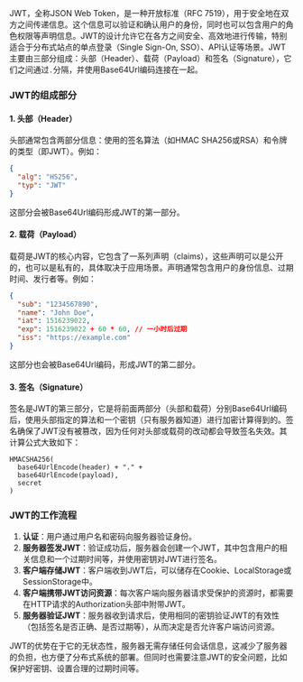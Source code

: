 JWT，全称JSON Web Token，是一种开放标准（RFC 7519），用于安全地在双方之间传递信息。这个信息可以验证和确认用户的身份，同时也可以包含用户的角色权限等声明信息。JWT的设计允许它在各方之间安全、高效地进行传输，特别适合于分布式站点的单点登录（Single Sign-On, SSO）、API认证等场景。JWT主要由三部分组成：头部（Header）、载荷（Payload）和签名（Signature），它们之间通过`.`分隔，并使用Base64Url编码连接在一起。

### JWT的组成部分

#### 1. 头部（Header）
头部通常包含两部分信息：使用的签名算法（如HMAC SHA256或RSA）和令牌的类型（即JWT）。例如：
```json
{
  "alg": "HS256",
  "typ": "JWT"
}
```
这部分会被Base64Url编码形成JWT的第一部分。

#### 2. 载荷（Payload）
载荷是JWT的核心内容，它包含了一系列声明（claims），这些声明可以是公开的，也可以是私有的，具体取决于应用场景。声明通常包含用户的身份信息、过期时间、发行者等。例如：
```json
{
  "sub": "1234567890",
  "name": "John Doe",
  "iat": 1516239022,
  "exp": 1516239022 + 60 * 60, // 一小时后过期
  "iss": "https://example.com"
}
```
这部分也会被Base64Url编码，形成JWT的第二部分。

#### 3. 签名（Signature）
签名是JWT的第三部分，它是将前面两部分（头部和载荷）分别Base64Url编码后，使用头部指定的算法和一个密钥（只有服务器知道）进行加密计算得到的。签名确保了JWT没有被篡改，因为任何对头部或载荷的改动都会导致签名失效。其计算公式大致如下：
```plaintext
HMACSHA256(
  base64UrlEncode(header) + "." +
  base64UrlEncode(payload),
  secret
)
```

### JWT的工作流程

1. **认证**：用户通过用户名和密码向服务器验证身份。
2. **服务器签发JWT**：验证成功后，服务器会创建一个JWT，其中包含用户的相关信息和一个过期时间等，并使用密钥对JWT进行签名。
3. **客户端存储JWT**：客户端收到JWT后，可以储存在Cookie、LocalStorage或SessionStorage中。
4. **客户端携带JWT访问资源**：每次客户端向服务器请求受保护的资源时，都需要在HTTP请求的Authorization头部中附带JWT。
5. **服务器验证JWT**：服务器收到请求后，使用相同的密钥验证JWT的有效性（包括签名是否正确、是否过期等），从而决定是否允许客户端访问资源。

JWT的优势在于它的无状态性，服务器无需存储任何会话信息，这减少了服务器的负担，也方便了分布式系统的部署。但同时也需要注意JWT的安全问题，比如保护好密钥、设置合理的过期时间等。